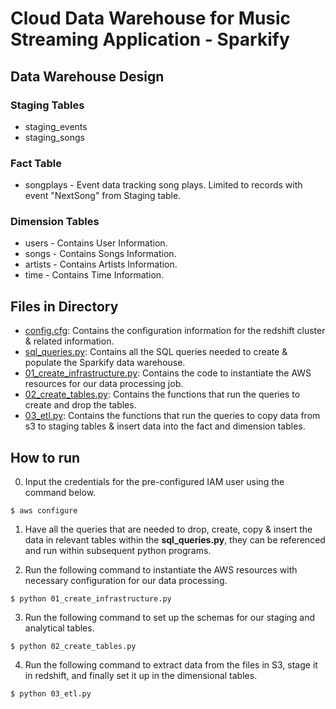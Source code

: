 # Cloud Data Warehouse for Music Streaming Application - Sparkify

## Data Warehouse Design

### Staging Tables
* staging_events
* staging_songs

### Fact Table
* songplays - Event data tracking song plays. Limited to records with event "NextSong" from Staging table.

### Dimension Tables
* users - Contains User Information.
* songs - Contains Songs Information.
* artists - Contains Artists Information.
* time - Contains Time Information.

## Files in Directory
* [config.cfg](./config.cfg): Contains the configuration information for the redshift cluster & related information.
* [sql_queries.py](./sql_queries.py): Contains all the SQL queries needed to create & populate the Sparkify data warehouse.
* [01_create_infrastructure.py](./01_create_infrastructure.py): Contains the code to instantiate the AWS resources for our data processing job.
* [02_create_tables.py](./02_create_tables.py): Contains the functions that run the queries to create and drop the tables.
* [03_etl.py](./03_etl.py): Contains the functions that run the queries to copy data from s3 to staging tables & insert data into the fact and dimension tables.
  

## How to run
0. Input the credentials for the pre-configured IAM user using the command below.

`$ aws configure`
1. Have all the queries that are needed to drop, create, copy & insert the data in relevant tables within the **sql_queries.py**, they can be referenced and run within subsequent python programs.

2. Run the following command to instantiate the AWS resources with necessary configuration for our data processing.

`$ python 01_create_infrastructure.py`

3. Run the following command to set up the schemas for our staging and analytical tables.

`$ python 02_create_tables.py`

4. Run the following command to extract data from the files in S3, stage it in redshift, and finally set it up in the dimensional tables.

`$ python 03_etl.py`

